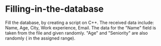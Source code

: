 # Filling-in-the-database
Fill the database, by creating a script on C++. The received data include: Name, Age, City, Work experience, Email. The data for the "Name" field is taken from the file and given randomly. "Age" and "Seniority" are also randomly ( in the assigned range).
